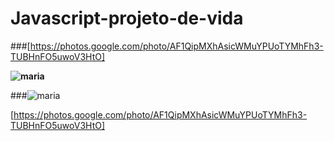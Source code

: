 # Javascript-projeto-de-vida
###[https://photos.google.com/photo/AF1QipMXhAsicWMuYPUoTYMhFh3-TUBHnFO5uwoV3HtO]


**![maria](###%5Bhttps://photos.google.com/photo/AF1QipMXhAsicWMuYPUoTYMhFh3-TUBHnFO5uwoV3HtO%5D)**

###![maria](https://www.google.com/search?q=agrinho&sca_esv=44ea0f439edf9d8f&rlz=1C1FCXM_pt-PTBR1073BR1073&udm=2&biw=1536&bih=730&sxsrf=ADLYWIIbJY8t-D65aFKQomCJJlGI4XWZaQ:1715483057661&ei=sTFAZoT_J8_W1sQPrZCQiAI&ved=0ahUKEwjEm5SykIeGAxVPq5UCHS0IBCEQ4dUDCBE&uact=5&oq=agrinho&gs_lp=Egxnd3Mtd2l6LXNlcnAiB2FncmluaG8yBRAAGIAEMgUQABiABDIFEAAYgAQyBRAAGIAEMgUQABiABDIFEAAYgAQyBhAAGA0YHjIIEAAYBRgNGB4yCBAAGAUYDRgeMggQABgFGA0YHkjRFFAAWL4QcAF4AJABAJgBqAGgAekHqgEDMC43uAEDyAEA-AEBmAIIoAKGCKgCCsICBxAjGCcY6gLCAgQQIxgnwgIQEAAYgAQYsQMYQxiDARiKBcICDhAAGIAEGLEDGIMBGIoFwgIIEAAYgAQYsQPCAgsQABiABBixAxiDAcICBBAAGB7CAgYQABgFGB6YAwSSBwMxLjegB7Qo&sclient=gws-wiz-serp#vhid=iBSXhNtFSmOPtM&vssid=mosaic)


[https://photos.google.com/photo/AF1QipMXhAsicWMuYPUoTYMhFh3-TUBHnFO5uwoV3HtO]
